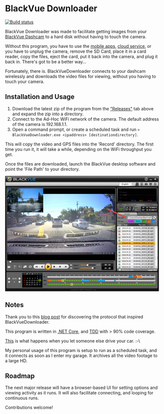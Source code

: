 # BlackVue Downloader

[![Build status](https://ci.appveyor.com/api/projects/status/o8fkjskdnt82nr7q/branch/master?svg=true)](https://ci.appveyor.com/project/morrisonbrett/blackvuedownloader/branch/master)

BlackVue Downloader was made to facilitate getting images from your [BlackVue Dashcam](http://www.blackvue.com/dr650gw-2ch/) to a hard disk without having to touch the camera.

Without this program, you have to use the [mobile apps](http://www.blackvue.com/support/downloads/), [cloud service](http://www.blackvue.com/blackvue-over-the-cloud/), or you have to unplug the camera, remove the SD Card, place it in a card reader, copy the files, eject the card, put it back into the camera, and plug it back in.  There's got to be a better way...

Fortunately, there is.  BlackVueDownloader connects to your dashcam wirelessly and downloads the video files for viewing, without you having to touch your camera.

## Installation and Usage

1. Download the latest zip of the program from the ["Releases"](https://github.com/morrisonbrett/BlackVueDownloader/releases) tab above and expand the zip into a directory.
2. Connect to the Ad-Hoc WiFi network of the camera.  The default address of the camera is 192.168.1.1.
3. Open a command prompt, or create a scheduled task and run ``> BlackVueDownloader.exe <ipaddress> [destinationdirectory]``.

This will copy the video and GPS files into the 'Record' directory.  The first time you run it, it will take a while, depending on the WiFi throughput you get.

Once the files are downloaded, launch the BlackVue desktop software and point the 'File Path' to your directory.

![BlackVue HD](Media/blackvue_hd.png)

## Notes

Thank you to this [blog post](https://gadgetblogist.wordpress.com/2014/10/16/dashcam-hacking/) for discovering the protocol that inspired BlackVueDownloader.

This program is written in [.NET Core](https://dotnet.github.io/), and [TDD](https://en.wikipedia.org/wiki/Test-driven_development) with > 90% code coverage.

[This](https://www.facebook.com/morrisonbrett/posts/10154029083504160) is what happens when you let someone else drive your car.  :-\

My personal usage of this program is setup to run as a scheduled task, and it connects as soon as I enter my garage.  It archives all the video footage to a large HD.

## Roadmap

The next major release will have a browser-based UI for setting options and viewing activity as it runs.  It will also facilitate connecting, and looping for continuous runs.

Contributions welcome!

